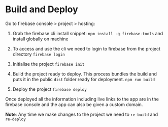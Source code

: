 # Build and Deploy

Go to firebase console > project > hosting:

1. Grab the firebase cli install snippet: `npm install -g firebase-tools` and install globally on machine

2. To access and use the cli we need to login to firebase from the project directory `firebase login`

3. Initialise the project `firebase init` 

4. Build the project ready to deploy. This process bundles the build and puts it in the public `dist` folder ready for deployment. `npm run build`

5. Deploy the project `firebase deploy`

Once deployed all the information including live links to the app are in the firebase console and the app can also be given a custom domain. 

**Note**: Any time we make changes to the project we need to `re-build` and `re-deploy` 